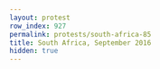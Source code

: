 ```yaml
---
layout: protest
row_index: 927
permalink: protests/south-africa-85
title: South Africa, September 2016
hidden: true
---
```

